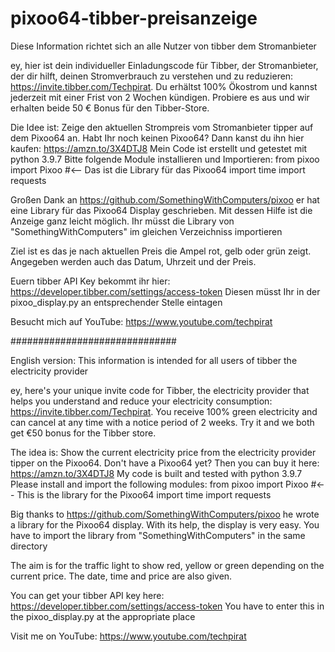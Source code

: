 # pixoo64-tibber-preisanzeige
Diese Information richtet sich an alle Nutzer von tibber dem Stromanbieter

ey, hier ist dein individueller Einladungscode für Tibber, der Stromanbieter, der dir hilft, deinen Stromverbrauch zu verstehen und zu reduzieren: https://invite.tibber.com/Techpirat. Du erhältst 100% Ökostrom und kannst jederzeit mit einer Frist von 2 Wochen kündigen. Probiere es aus und wir erhalten beide 50 € Bonus für den Tibber-Store.

Die Idee ist: Zeige den aktuellen Strompreis vom Stromanbieter tipper auf dem Pixoo64 an.
Habt Ihr noch keinen Pixoo64? Dann kanst du ihn hier kaufen: https://amzn.to/3X4DTJ8
Mein Code ist erstellt und getestet mit python 3.9.7
Bitte folgende Module installieren und Importieren:
from pixoo import  Pixoo #<-- Das ist die Library für das Pixoo64
import time
import requests

Großen Dank an https://github.com/SomethingWithComputers/pixoo er hat eine Library für das Pixoo64 Display geschrieben.
Mit dessen Hilfe ist die Anzeige ganz leicht möglich.
Ihr müsst die Library von "SomethingWithComputers" im gleichen Verzeichniss importieren

Ziel ist es das je nach aktuellen Preis die Ampel rot, gelb oder grün zeigt.
Angegeben werden auch das Datum, Uhrzeit und der Preis.

Euern tibber API Key bekommt ihr hier: https://developer.tibber.com/settings/access-token
Diesen müsst Ihr in der pixoo_display.py an entsprechender Stelle eintagen

Besucht mich auf YouTube: https://www.youtube.com/techpirat


##############################  

English version:
This information is intended for all users of tibber the electricity provider

ey, here's your unique invite code for Tibber, the electricity provider that helps you understand and reduce your electricity consumption: https://invite.tibber.com/Techpirat. You receive 100% green electricity and can cancel at any time with a notice period of 2 weeks. Try it and we both get €50 bonus for the Tibber store.

The idea is: Show the current electricity price from the electricity provider tipper on the Pixoo64.
Don't have a Pixoo64 yet? Then you can buy it here: https://amzn.to/3X4DTJ8
My code is built and tested with python 3.9.7
Please install and import the following modules:
from pixoo import Pixoo #<-- This is the library for the Pixoo64
import time
import requests

Big thanks to https://github.com/SomethingWithComputers/pixoo he wrote a library for the Pixoo64 display.
With its help, the display is very easy.
You have to import the library from "SomethingWithComputers" in the same directory

The aim is for the traffic light to show red, yellow or green depending on the current price.
The date, time and price are also given.

You can get your tibber API key here: https://developer.tibber.com/settings/access-token
You have to enter this in the pixoo_display.py at the appropriate place

Visit me on YouTube: https://www.youtube.com/techpirat